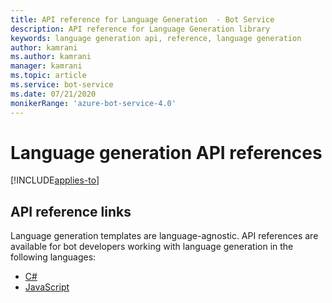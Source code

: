 ```yaml
---
title: API reference for Language Generation  - Bot Service
description: API reference for Language Generation library
keywords: language generation api, reference, language generation
author: kamrani
ms.author: kamrani
manager: kamrani
ms.topic: article
ms.service: bot-service
ms.date: 07/21/2020
monikerRange: 'azure-bot-service-4.0'
---
```


# Language generation API references

[!INCLUDE[applies-to](../includes/applies-to.md)]

## API reference links

Language generation templates are language-agnostic. API references are available for bot developers working with language generation in the following languages:

- [C#](https://docs.microsoft.com/dotnet/api/microsoft.bot.builder.languagegeneration)
- [JavaScript](https://docs.microsoft.com/javascript/api/botbuilder-lg)

